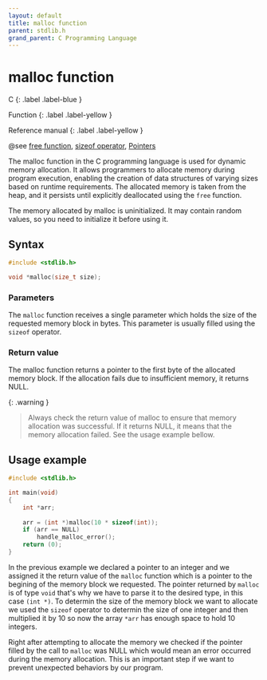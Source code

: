 ```yaml
---
layout: default
title: malloc function
parent: stdlib.h
grand_parent: C Programming Language
---
```


# malloc function

C
{: .label .label-blue }

Function
{: .label .label-yellow }

Reference manual
{: .label .label-yellow }

@see [free function](../free-function), [sizeof operator](../../sizeof-operator), [Pointers](../../pointers)

The malloc function in the C programming language is used for dynamic memory allocation. It allows programmers to allocate memory during program execution, enabling the creation of data structures of varying sizes based on runtime requirements. The allocated memory is taken from the heap, and it persists until explicitly deallocated using the `free` function.

The memory allocated by malloc is uninitialized. It may contain random values, so you need to initialize it before using it.

## Syntax

```c
#include <stdlib.h>

void *malloc(size_t size);
```

### Parameters

The `malloc` function receives a single parameter which holds the size of the requested memory block in bytes. This parameter is usually filled using the `sizeof` operator.

### Return value

The malloc function returns a pointer to the first byte of the allocated memory block. If the allocation fails due to insufficient memory, it returns NULL.

{: .warning }
> Always check the return value of malloc to ensure that memory allocation was successful. If it returns NULL, it means that the memory allocation failed. See the usage example bellow.

## Usage example

```c
#include <stdlib.h>

int main(void)
{
    int *arr;
    
    arr = (int *)malloc(10 * sizeof(int));
    if (arr == NULL)
        handle_malloc_error();
    return (0);
}
```

In the previous example we declared a pointer to an integer and we assigned it the return value of the `malloc` function which is a pointer to the begining of the memory block we requested. The pointer returned by `malloc` is of type `void` that's why we have to parse it to the desired type, in this case `(int *)`. To determin the size of the memory block we want to allocate we used the `sizeof` operator to determin the size of one integer and then multiplied it by 10 so now the array `*arr` has enough space to hold 10 integers.

Right after attempting to allocate the memory we checked if the pointer filled by the call to `malloc` was NULL which would mean an error occurred during the memory allocation. This is an important step if we want to prevent unexpected behaviors by our program.
